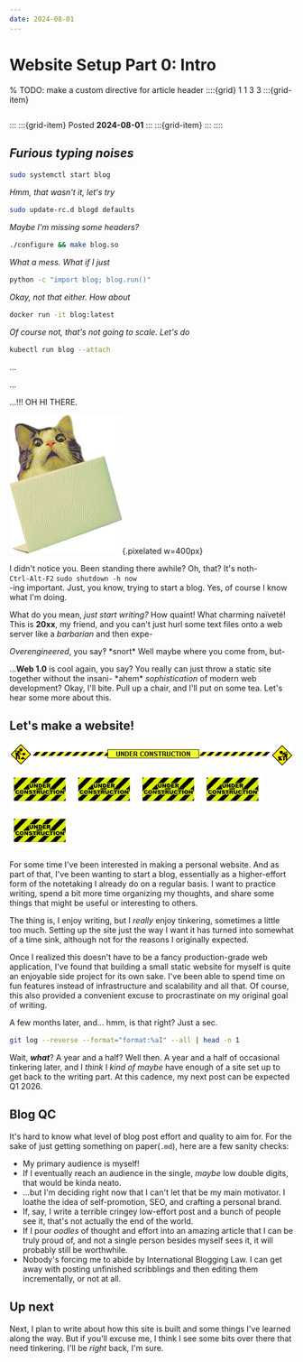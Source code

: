 ```yaml
---
date: 2024-08-01
---
```

# Website Setup Part 0: Intro
% TODO: make a custom directive for article header
::::{grid} 1 1 3 3
:::{grid-item}
```{tags} status:draft, web, ramble
```
:::
:::{grid-item}
Posted **2024-08-01**
:::
:::{grid-item}
:::
::::

## *Furious typing noises*
```sh
sudo systemctl start blog
```
_Hmm, that wasn't it, let's try_
```sh
sudo update-rc.d blogd defaults
```
_Maybe I'm missing some headers?_
```sh
./configure && make blog.so
```
_What a mess. What if I just_
```sh
python -c "import blog; blog.run()"
```
_Okay, not that either. How about_
```sh
docker run -it blog:latest
```
_Of course not, that's not going to scale. Let's do_
```sh
kubectl run blog --attach
```

...

...

...!!! OH HI THERE.

![](../../assets/images/cat-surprised-laptop.png){.pixelated w=400px}

I didn't notice you. Been standing there awhile? Oh, that? It's noth-<br />
`Ctrl-Alt-F2` `sudo shutdown -h now`<br />
-ing important. Just, you know, trying to start a blog. Yes, of course I know what I'm doing.

What do you mean, _just start writing?_ How quaint! What charming naïveté! This is **20xx**, my friend, and you can't
just hurl some text files onto a web server like a _barbarian_ and then expe-

_Overengineered_, you say‽ \*snort\* Well maybe where you come from, but-

...**Web 1.0** is cool again, you say? You really can just throw a static site together without the insani- \*ahem\* _sophistication_ of modern web development? Okay, I'll bite. Pull up a chair, and I'll put on some tea. Let's hear some more about this.


## Let's make a website!
![](../../assets/images/construction-2.gif)<br/>
![](../../assets/images/construction-1.gif) ![](../../assets/images/construction-1.gif) ![](../../assets/images/construction-1.gif) ![](../../assets/images/construction-1.gif) ![](../../assets/images/construction-1.gif)

For some time I've been interested in making a personal website. And as part of that, I've been wanting to start a blog, essentially as a higher-effort form of the notetaking I already do on a regular basis. I want to practice writing, spend a bit more time organizing my thoughts, and share some things that might be useful or interesting to others.

The thing is, I enjoy writing, but I _really_ enjoy tinkering, sometimes a little too much. Setting up the site just the way I want it has turned into somewhat of a time sink, although not for the reasons I originally expected.

Once I realized this doesn't have to be a fancy production-grade web application, I've found that building a small static website for myself is quite an enjoyable side project for its own sake. I've been able to spend time on fun features instead of infrastructure and scalability and all that. Of course, this also provided a convenient excuse to procrastinate on my original goal of writing.

A few months later, and... hmm, is that right? Just a sec.
```sh
git log --reverse --format="format:%aI" --all | head -n 1
```
Wait, ***what***? A year and a half? Well then. A year and a half of occasional tinkering later, and I _think_ I _kind of maybe_ have enough of a site set up to get back to the writing part. At this cadence, my next post can be expected Q1 2026.

## Blog QC

It's hard to know what level of blog post effort and quality to aim for. For the sake of just getting something on paper(`.md`), here are a few sanity checks:
* My primary audience is myself!
* If I eventually reach an audience in the single, _maybe_ low double digits, that would be kinda neato.
* ...but I'm deciding right now that I can't let that be my main motivator. I loathe the idea of self-promotion, SEO, and crafting a personal brand.
* If, say, I write a terrible cringey low-effort post and a bunch of people see it, that's not actually the end of the world.
* If I pour _oodles_ of thought and effort into an amazing article that I can be truly proud of, and not a single person besides myself sees it, it will probably still be worthwhile.
* Nobody's forcing me to abide by International Blogging Law. I can get away with posting unfinished scribblings and then editing them incrementally, or not at all.

## Up next

Next, I plan to write about how this site is built and some things I've learned along the way. But if you'll excuse me, I think I see some bits over there that need tinkering. I'll be _right_ back, I'm sure.
